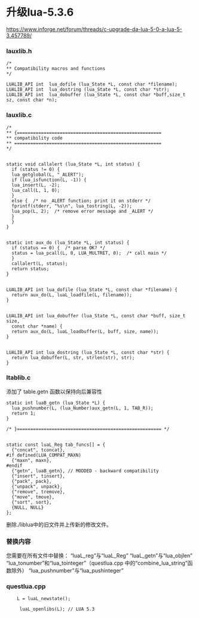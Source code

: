 # 升级lua-5.3.6

https://www.inforge.net/forum/threads/c-upgrade-da-lua-5-0-a-lua-5-3.457789/

### lauxlib.h

```
/*
** Compatibility macros and functions
*/

LUALIB_API int  lua_dofile (lua_State *L, const char *filename);
LUALIB_API int  lua_dostring (lua_State *L, const char *str);
LUALIB_API int  lua_dobuffer (lua_State *L, const char *buff,size_t sz, const char *n);
```

### lauxlib.c

```
/*
** {======================================================
** compatibility code
** =======================================================
*/


static void callalert (lua_State *L, int status) {
  if (status != 0) {
  lua_getglobal(L, "_ALERT");
  if (lua_isfunction(L, -1)) {
  lua_insert(L, -2);
  lua_call(L, 1, 0);
  }
  else {  /* no _ALERT function; print it on stderr */
  fprintf(stderr, "%s\n", lua_tostring(L, -2));
  lua_pop(L, 2);  /* remove error message and _ALERT */
  }
  }
}


static int aux_do (lua_State *L, int status) {
  if (status == 0) {  /* parse OK? */
  status = lua_pcall(L, 0, LUA_MULTRET, 0);  /* call main */
  }
  callalert(L, status);
  return status;
}


LUALIB_API int lua_dofile (lua_State *L, const char *filename) {
  return aux_do(L, luaL_loadfile(L, filename));
}


LUALIB_API int lua_dobuffer (lua_State *L, const char *buff, size_t size,
  const char *name) {
  return aux_do(L, luaL_loadbuffer(L, buff, size, name));
}


LUALIB_API int lua_dostring (lua_State *L, const char *str) {
  return lua_dobuffer(L, str, strlen(str), str);
}

```


### ltablib.c
添加了 table.getn 函数以保持向后兼容性
```
static int luaB_getn (lua_State *L) {
  lua_pushnumber(L, (lua_Number)aux_getn(L, 1, TAB_R));
  return 1;
}

/* }====================================================== */


static const luaL_Reg tab_funcs[] = {
  {"concat", tconcat},
#if defined(LUA_COMPAT_MAXN)
  {"maxn", maxn},
#endif
  {"getn", luaB_getn}, // MODDED - backward compatibility
  {"insert", tinsert},
  {"pack", pack},
  {"unpack", unpack},
  {"remove", tremove},
  {"move", tmove},
  {"sort", sort},
  {NULL, NULL}
};
```


删除./liblua中的旧文件并上传新的修改文件。

### 替换内容
您需要在所有文件中替换：
“luaL_reg”与“luaL_Reg”
“luaL_getn”与“lua_objlen”
“lua_tonumber”和“lua_tointeger”（questlua.cpp 中的“combine_lua_string”函数除外）
“lua_pushnumber”与“lua_pushinteger”


### questlua.cpp

```
    L = luaL_newstate();

     luaL_openlibs(L); // LUA 5.3
```